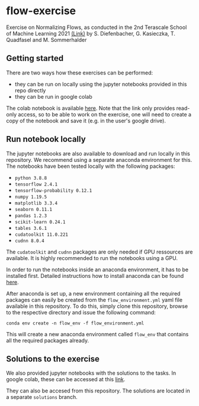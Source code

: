 # flow-exercise
Exercise on Normalizing Flows, as conducted in the 2nd Terascale School of Machine Learning 2021 [(Link)](https://indico.desy.de/event/28296/) by S. Diefenbacher, G. Kasieczka, T. Quadfasel and M. Sommerhalder

## Getting started

There are two ways how these exercises can be performed:

- they can be run on locally using the jupyter notebooks provided in this repo directly
- they can be run in google colab

The colab notebook is available [here](https://colab.research.google.com/drive/1OGUkPIhnEgDFUgoiSb8UlbrNi0WiSUSy?usp=sharing). Note that the link only provides read-only access, so to be able to work on the exercise, one will need to create a copy of the notebook and save it (e.g. in the user's google drive).

## Run notebook locally

The jupyter notebooks are also available to download and run locally in this repository. We recommend using a separate anaconda environment for this. The notebooks have been tested locally with the following packages:
- `python 3.8.8`
- `tensorflow 2.4.1`
- `tensorflow-probability 0.12.1`
- `numpy 1.19.5`
- `matplotlib 3.3.4`
- `seaborn 0.11.1`
- `pandas 1.2.3`
- `scikit-learn 0.24.1`
- `tables 3.6.1`
- `cudatoolkit 11.0.221`
- `cudnn 8.0.4`

The `cudatoolkit` and `cudnn` packages are only needed if GPU ressources are available. It is highly recommended to run the notebooks using a GPU.

In order to run the notebooks inside an anaconda environment, it has to be installed first. Detailed instructions how to install anaconda can be found [here](https://docs.anaconda.com/anaconda/install/).

After anaconda is set up, a new environment containing all the required packages can easily be created from the `flow_environment.yml` yaml file available in this repository. To do this, simply clone this repository, browse to the respective directory and issue the following command:

```
conda env create -n flow_env -f flow_environment.yml
```

This will create a new anaconda environment called `flow_env` that contains all the required packages already.

## Solutions to the exercise

We also provided jupyter notebooks with the solutions to the tasks. In google colab, these can be accessed at this [link](https://colab.research.google.com/drive/1e3uiT3x455KayX6lZty7d4yYafBWPYPV?usp=sharing).

They can also be accesed from this repository. The solutions are located in a separate `solutions` branch.
